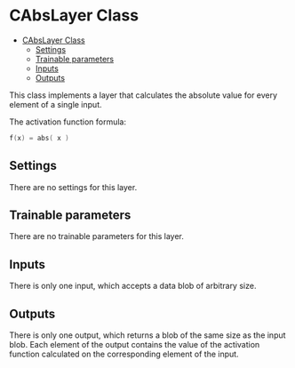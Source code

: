 # CAbsLayer Class

<!-- TOC -->

- [CAbsLayer Class](#cabslayer-class)
    - [Settings](#settings)
    - [Trainable parameters](#trainable-parameters)
    - [Inputs](#inputs)
    - [Outputs](#outputs)

<!-- /TOC -->

This class implements a layer that calculates the absolute value for every element of a single input.

The activation function formula:

```c++
f(x) = abs( x )
```

## Settings

There are no settings for this layer.

## Trainable parameters

There are no trainable parameters for this layer.

## Inputs

There is only one input, which accepts a data blob of arbitrary size.

## Outputs

There is only one output, which returns a blob of the same size as the input blob. Each element of the output contains the value of the activation function calculated on the corresponding element of the input.
